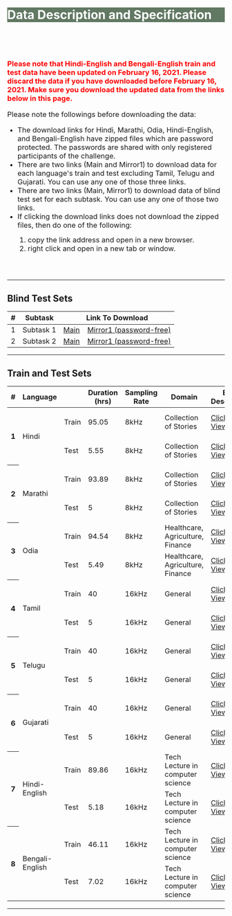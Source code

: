 <br>
<br>
<br>
<br>
<br>
<div class="widewrapper pagetitle">
  <div class="container" style="background-color:#617863">
    <h1 style="color:white;">Data Description and Specification</h1>
  </div>
<br>
<br>
</div>
<br>
<p style="font-size:16.5px;"><strong><span style="color:red">Please note that Hindi-English and Bengali-English train and test data have been updated on February 16, 2021. Please discard the data if you have downloaded before February 16, 2021. Make sure you download the updated data from the links below in this page.</span></strong></p>
<p style="font-size:16.5px;">Please note the followings before downloading the data:</p>
<ul>
  <li style="font-size:16.5px;">The download links for Hindi, Marathi, Odia, Hindi-English, and Bengali-English have zipped files which are password protected. The passwords are shared with only registered participants of the challenge.</li>
  <li style="font-size:16.5px;">There are two links (Main and Mirror1) to download data for each language's train and test excluding Tamil, Telugu and Gujarati. You can use any one of those three links. </li>
  <li style="font-size:16.5px;">There are two links (Main, Mirror1) to download data of blind test set for each subtask. You can use any one of those two links.</li>
  <li style="font-size:16.5px;">If clicking the download links does not download the zipped files, then do one of the following:</li>
  <ol>
  <li style="font-size:16.5px;">copy the link address and open in a new browser.</li> 
  <li style="font-size:16.5px;">right click and open in a new tab or window.</li>
  </ol> 

</ul>

<br>
<br>
<hr>
<h2>Blind Test Sets</h2>
<table style="font-size:16.5px;" id="tablePreview" class="table table-striped table-sm">
  <thead>
  <tr>
      <th>#</th>
      <th>Subtask</th>
      <th>Link To Download</th>
    </tr>
  </thead>
  <!--Table head-->
  <!--Table body-->
  <tbody>
    <tr>
      <td>1</td>
      <td>Subtask 1</td>
      <td><a target="_blank" href="http://www.ee.iisc.ac.in/people/faculty/prasantg/downloads/subtask1_blindtest.tar.gz">Main</a>&nbsp;&nbsp;&nbsp;&nbsp;<a target="_blank" href="http://www.ee.iisc.ac.in/new/people/faculty/prasantg/downloads/subtask1_blindtest_wReadme.tar.gz">Mirror1 (password-free)</a></td>
    </tr>
    <tr>
      <td>2</td>
      <td>Subtask 2</td>
      <td><a target="_blank" href="http://www.ee.iisc.ac.in/people/faculty/prasantg/downloads/subtask2_blindtest.tar.gz">Main</a>&nbsp;&nbsp;&nbsp;&nbsp;<a target="_blank" href="http://www.ee.iisc.ac.in/new/people/faculty/prasantg/downloads/subtask2_blindtest_wReadme.tar.gz
">Mirror1 (password-free)</a></td>
    </tr>
  </tbody>
</table>
<hr>

<h2>Train and Test Sets</h2>
<table style="font-size:16.5px;" id="tablePreview" class="table table-striped table-sm">
  <thead>
  <tr>
      <th>#</th>
      <th>Language</th>
      <th></th>
      <th>Duration (hrs)</th>
      <th>Sampling Rate</th>
      <th>Domain</th>
      <th>Brief Description</th>
      <th>License</th>
      <th>Download Link</th>
    </tr>
  </thead>
  <!--Table head-->
  <!--Table body-->
  <tbody>
    <tr>
      <th scope="row" rowspan="2">1</th>
      <td rowspan="2">Hindi</td>
      <td>Train</td>
      <td>95.05</td>
      <td>8kHz</td>
      <td>Collection of Stories</td>
      <td><a target="_blank" href="https://navana-tech.github.io/IS21SS-indicASRchallenge/hi-description.html">Click to View</a></td>
      <td><a target="_blank" href="https://msropendata-web-api.azurewebsites.net/licenses/f1f352a6-243f-4905-8e00-389edbca9e83/view">Link</a></td>
      <td><a href="https://www.openslr.org/resources/103/Hindi_train.zip" download="">Main</a>&nbsp;&nbsp;&nbsp;&nbsp;<a href="http://www.ee.iisc.ac.in/new/people/faculty/prasantg/downloads/Hindi_train.tar.gz" download="">Mirror1 (password-free)</a></td>
    </tr>
    <tr>
      <td>Test</td>
      <td>5.55</td>
      <td>8kHz</td>
      <td>Collection of Stories</td>
      <td><a target="_blank" href="https://navana-tech.github.io/IS21SS-indicASRchallenge/hi-description.html">Click to View</a></td>
      <td><a target="_blank" href="https://msropendata-web-api.azurewebsites.net/licenses/f1f352a6-243f-4905-8e00-389edbca9e83/view">Link</a></td>
      <td><a href="https://www.openslr.org/resources/103/Hindi_test.zip" download="">Main</a>&nbsp;&nbsp;&nbsp;&nbsp;<a href="http://www.ee.iisc.ac.in/new/people/faculty/prasantg/downloads/Hindi_test.tar.gz" download>Mirror1 (password-free)</a></td>
    </tr>
    <tr>
      <th scope="row" rowspan="2">2</th>
      <td rowspan="2">Marathi</td>
      <td>Train</td>
      <td>93.89</td>
      <td>8kHz</td>
      <td>Collection of Stories</td>
      <td><a target="_blank" href="https://navana-tech.github.io/IS21SS-indicASRchallenge/mr-description.html">Click to View</a></td>
      <td><a target="_blank" href="https://msropendata-web-api.azurewebsites.net/licenses/f1f352a6-243f-4905-8e00-389edbca9e83/view">Link</a></td>
      <td><a href="https://www.openslr.org/resources/103/Marathi_train.zip" download="">Main</a>&nbsp;&nbsp;&nbsp;&nbsp;<a href="http://www.ee.iisc.ac.in/new/people/faculty/prasantg/downloads/Marathi_train.tar.gz" download="">Mirror1 (password-free)</a></td>
    </tr>
    <tr>
      <td>Test</td>
      <td>5</td>
      <td>8kHz</td>
      <td>Collection of Stories</td>
      <td><a target="_blank" href="https://navana-tech.github.io/IS21SS-indicASRchallenge/mr-description.html">Click to View</a></td>
      <td><a target="_blank" href="https://msropendata-web-api.azurewebsites.net/licenses/f1f352a6-243f-4905-8e00-389edbca9e83/view">Link</a></td>
      <td><a href="https://www.openslr.org/resources/103/Marathi_test.zip" download="">Main</a>&nbsp;&nbsp;&nbsp;&nbsp;<a href="http://www.ee.iisc.ac.in/new/people/faculty/prasantg/downloads/Marathi_test.tar.gz" download="">Mirror1 (password-free)</a></td>
    </tr>
    <tr>
      <th scope="row" rowspan="2">3</th>
      <td rowspan="2">Odia</td>
      <td>Train</td>
      <td>94.54</td>
      <td>8kHz</td>
      <td>Healthcare, Agriculture, Finance</td>
      <td><a target="_blank" href="https://navana-tech.github.io/IS21SS-indicASRchallenge/od-description.html">Click to View</a></td>
      <td><a target="_blank" href="https://msropendata-web-api.azurewebsites.net/licenses/f1f352a6-243f-4905-8e00-389edbca9e83/view">Link</a></td>
      <td><a href="https://www.openslr.org/resources/103/Odia_train.zip" download="">Main</a>&nbsp;&nbsp;&nbsp;&nbsp;<a href="http://www.ee.iisc.ac.in/new/people/faculty/prasantg/downloads/Odia_train.tar.gz" download="">Mirror1 (password-free)</a></td>
    </tr>
    <tr>
      <td>Test</td>
      <td>5.49</td>
      <td>8kHz</td>
      <td>Healthcare, Agriculture, Finance</td>
      <td><a target="_blank" href="https://navana-tech.github.io/IS21SS-indicASRchallenge/od-description.html">Click to View</a></td>
      <td><a target="_blank" href="https://msropendata-web-api.azurewebsites.net/licenses/f1f352a6-243f-4905-8e00-389edbca9e83/view">Link</a></td>
      <td><a href="https://www.openslr.org/resources/103/Odia_test.zip" download="">Main</a>&nbsp;&nbsp;&nbsp;&nbsp;<a href="http://www.ee.iisc.ac.in/new/people/faculty/prasantg/downloads/Odia_test.tar.gz" download="">Mirror1 (password-free)</a></td>
    </tr>
    <tr>
      <th scope="row" rowspan="2">4</th>
      <td rowspan="2">Tamil</td>
      <td>Train</td>
      <td>40</td>
      <td>16kHz</td>
      <td>General</td>
      <td><a target="_blank" href="https://navana-tech.github.io/IS21SS-indicASRchallenge/ta-te-gu-description.html">Click to View</a></td>
      <td><a target="_blank" href="https://msropendata-web-api.azurewebsites.net/licenses/a889b26e-5149-4486-866e-ec896bb728c4/view">Link</a></td>
      <td><a target="_blank" href="https://msropendata.com/datasets/7230b4b1-912d-400e-be58-f84e0512985e">Click to Download (ta-in-Train)</a></td>
    </tr>
    <tr>
      <td>Test</td>
      <td>5</td>
      <td>16kHz</td>
      <td>General</td>
      <td><a target="_blank" href="https://navana-tech.github.io/IS21SS-indicASRchallenge/ta-te-gu-description.html">Click to View</a></td>
      <td><a target="_blank" href="https://msropendata-web-api.azurewebsites.net/licenses/a889b26e-5149-4486-866e-ec896bb728c4/view">Link</a></td>
      <td><a target="_blank" href="https://msropendata.com/datasets/7230b4b1-912d-400e-be58-f84e0512985e">Click to Download (ta-in-Test)</a></td>
    </tr>
    <tr>
      <th scope="row" rowspan="2">5</th>
      <td rowspan="2">Telugu</td>
      <td>Train</td>
      <td>40</td>
      <td>16kHz</td>
      <td>General</td>
      <td><a target="_blank" href="https://navana-tech.github.io/IS21SS-indicASRchallenge/ta-te-gu-description.html">Click to View</a></td>
      <td><a target="_blank" href="https://msropendata-web-api.azurewebsites.net/licenses/a889b26e-5149-4486-866e-ec896bb728c4/view">Link</a></td>
      <td><a target="_blank" href="https://msropendata.com/datasets/7230b4b1-912d-400e-be58-f84e0512985e">Click to Download (te-in-Train)</a></td>
    </tr>
    <tr>
      <td>Test</td>
      <td>5</td>
      <td>16kHz</td>
      <td>General</td>
      <td><a target="_blank" href="https://navana-tech.github.io/IS21SS-indicASRchallenge/ta-te-gu-description.html">Click to View</a></td>
      <td><a target="_blank" href="https://msropendata-web-api.azurewebsites.net/licenses/a889b26e-5149-4486-866e-ec896bb728c4/view">Link</a></td>
      <td><a target="_blank" href="https://msropendata.com/datasets/7230b4b1-912d-400e-be58-f84e0512985e">Click to Download (te-in-Test)</a></td>
    </tr>
    <tr>
      <th scope="row" rowspan="2">6</th>
      <td rowspan="2">Gujarati</td>
      <td>Train</td>
      <td>40</td>
      <td>16kHz</td>
      <td>General</td>
      <td><a target="_blank" href="https://navana-tech.github.io/IS21SS-indicASRchallenge/ta-te-gu-description.html">Click to View</a></td>
      <td><a target="_blank" href="https://msropendata-web-api.azurewebsites.net/licenses/a889b26e-5149-4486-866e-ec896bb728c4/view">Link</a></td>
      <td><a target="_blank" href="https://msropendata.com/datasets/7230b4b1-912d-400e-be58-f84e0512985e">Click to Download (gu-in-Train)</a></td>
    </tr>
    <tr>
      <td>Test</td>
      <td>5</td>
      <td>16kHz</td>
      <td>General</td>
      <td><a target="_blank" href="https://navana-tech.github.io/IS21SS-indicASRchallenge/ta-te-gu-description.html">Click to View</a></td>
      <td><a target="_blank" href="https://msropendata-web-api.azurewebsites.net/licenses/a889b26e-5149-4486-866e-ec896bb728c4/view">Link</a></td>
      <td><a target="_blank" href="https://msropendata.com/datasets/7230b4b1-912d-400e-be58-f84e0512985e">Click to Download (gu-in-Test)</a></td>
    </tr>
    <tr>
      <th scope="row" rowspan="2">7</th>
      <td rowspan="2">Hindi-English</td>
      <td>Train</td>
      <td>89.86</td>
      <td>16kHz</td>
      <td>Tech Lecture in computer science</td>
      <td><a target="_blank" href="https://navana-tech.github.io/IS21SS-indicASRchallenge/cm-description.html">Click to View</a></td>
      <td>CC BY-SA 4.0</td>
      <td><a href="https://www.openslr.org/resources/104/Hindi-English_train.zip" download="">Main</a>&nbsp;&nbsp;&nbsp;&nbsp;<a href="http://www.ee.iisc.ac.in/new/people/faculty/prasantg/downloads/Hindi-English_train.tar.gz" download="">Mirror1 (password-free)</a></td>
    </tr>
    <tr>
      <td>Test</td>
      <td>5.18</td>
      <td>16kHz</td>
      <td>Tech Lecture in computer science</td>
      <td><a target="_blank" href="https://navana-tech.github.io/IS21SS-indicASRchallenge/cm-description.html">Click to View</a></td>
      <td>CC BY-SA 4.0</td>
      <td><a href="https://www.openslr.org/resources/104/Hindi-English_test.zip" download="">Main</a>&nbsp;&nbsp;&nbsp;&nbsp;<a href="http://www.ee.iisc.ac.in/new/people/faculty/prasantg/downloads/Hindi-English_test.tar.gz" download="">Mirror1 (password-free)</a></td>
    </tr>
    <tr>
      <th scope="row" rowspan="2">8</th>
      <td rowspan="2">Bengali-English</td>
      <td>Train</td>
      <td>46.11</td>
      <td>16kHz</td>
      <td>Tech Lecture in computer science</td>
      <td><a target="_blank" href="https://navana-tech.github.io/IS21SS-indicASRchallenge/cm-description.html">Click to View</a></td>
      <td>CC BY-SA 4.0</td>
      <td><a href="https://www.openslr.org/resources/104/Bengali-English_train.zip" download="">Main</a>&nbsp;&nbsp;&nbsp;&nbsp;<a href="http://www.ee.iisc.ac.in/new/people/faculty/prasantg/downloads/Bengali-English_train.tar.gz" download="">Mirror1 (password-free)</a></td>
    </tr>
    <tr>
      <td>Test</td>
      <td>7.02</td>
      <td>16kHz</td>
      <td>Tech Lecture in computer science</td>
      <td><a target="_blank" href="https://navana-tech.github.io/IS21SS-indicASRchallenge/cm-description.html">Click to View</a></td>
      <td>CC BY-SA 4.0</td>
      <td><a href="https://www.openslr.org/resources/104/Bengali-English_test.zip" download="">Main</a>&nbsp;&nbsp;&nbsp;&nbsp;<a href="hhttp://www.ee.iisc.ac.in/new/people/faculty/prasantg/downloads/Bengali-English_test.tar.gz" download="">Mirror1 (password-free)</a></td>
    </tr>
  </tbody>
</table>
<hr>


